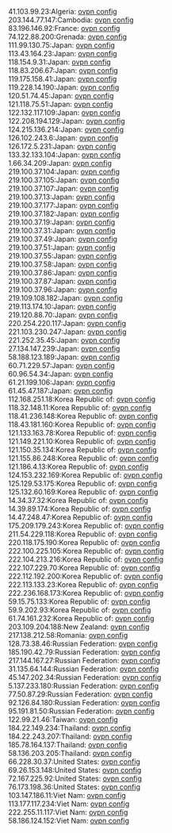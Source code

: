 41.103.99.23:Algeria: [ovpn config](vpn/41_103_99_23.ovpn)  
203.144.77.147:Cambodia: [ovpn config](vpn/203_144_77_147.ovpn)  
83.196.146.92:France: [ovpn config](vpn/83_196_146_92.ovpn)  
74.122.88.200:Grenada: [ovpn config](vpn/74_122_88_200.ovpn)  
111.99.130.75:Japan: [ovpn config](vpn/111_99_130_75.ovpn)  
113.43.164.23:Japan: [ovpn config](vpn/113_43_164_23.ovpn)  
118.154.9.31:Japan: [ovpn config](vpn/118_154_9_31.ovpn)  
118.83.206.67:Japan: [ovpn config](vpn/118_83_206_67.ovpn)  
119.175.158.41:Japan: [ovpn config](vpn/119_175_158_41.ovpn)  
119.228.14.190:Japan: [ovpn config](vpn/119_228_14_190.ovpn)  
120.51.74.45:Japan: [ovpn config](vpn/120_51_74_45.ovpn)  
121.118.75.51:Japan: [ovpn config](vpn/121_118_75_51.ovpn)  
122.132.117.109:Japan: [ovpn config](vpn/122_132_117_109.ovpn)  
122.208.194.129:Japan: [ovpn config](vpn/122_208_194_129.ovpn)  
124.215.136.214:Japan: [ovpn config](vpn/124_215_136_214.ovpn)  
126.102.243.6:Japan: [ovpn config](vpn/126_102_243_6.ovpn)  
126.172.5.231:Japan: [ovpn config](vpn/126_172_5_231.ovpn)  
133.32.133.104:Japan: [ovpn config](vpn/133_32_133_104.ovpn)  
1.66.34.209:Japan: [ovpn config](vpn/1_66_34_209.ovpn)  
219.100.37.104:Japan: [ovpn config](vpn/219_100_37_104.ovpn)  
219.100.37.105:Japan: [ovpn config](vpn/219_100_37_105.ovpn)  
219.100.37.107:Japan: [ovpn config](vpn/219_100_37_107.ovpn)  
219.100.37.13:Japan: [ovpn config](vpn/219_100_37_13.ovpn)  
219.100.37.177:Japan: [ovpn config](vpn/219_100_37_177.ovpn)  
219.100.37.182:Japan: [ovpn config](vpn/219_100_37_182.ovpn)  
219.100.37.19:Japan: [ovpn config](vpn/219_100_37_19.ovpn)  
219.100.37.31:Japan: [ovpn config](vpn/219_100_37_31.ovpn)  
219.100.37.49:Japan: [ovpn config](vpn/219_100_37_49.ovpn)  
219.100.37.51:Japan: [ovpn config](vpn/219_100_37_51.ovpn)  
219.100.37.55:Japan: [ovpn config](vpn/219_100_37_55.ovpn)  
219.100.37.58:Japan: [ovpn config](vpn/219_100_37_58.ovpn)  
219.100.37.86:Japan: [ovpn config](vpn/219_100_37_86.ovpn)  
219.100.37.87:Japan: [ovpn config](vpn/219_100_37_87.ovpn)  
219.100.37.96:Japan: [ovpn config](vpn/219_100_37_96.ovpn)  
219.109.108.182:Japan: [ovpn config](vpn/219_109_108_182.ovpn)  
219.113.174.10:Japan: [ovpn config](vpn/219_113_174_10.ovpn)  
219.120.88.70:Japan: [ovpn config](vpn/219_120_88_70.ovpn)  
220.254.220.117:Japan: [ovpn config](vpn/220_254_220_117.ovpn)  
221.103.230.247:Japan: [ovpn config](vpn/221_103_230_247.ovpn)  
221.252.35.45:Japan: [ovpn config](vpn/221_252_35_45.ovpn)  
27.134.147.239:Japan: [ovpn config](vpn/27_134_147_239.ovpn)  
58.188.123.189:Japan: [ovpn config](vpn/58_188_123_189.ovpn)  
60.71.229.57:Japan: [ovpn config](vpn/60_71_229_57.ovpn)  
60.96.54.34:Japan: [ovpn config](vpn/60_96_54_34.ovpn)  
61.21.199.106:Japan: [ovpn config](vpn/61_21_199_106.ovpn)  
61.45.47.187:Japan: [ovpn config](vpn/61_45_47_187.ovpn)  
112.168.251.18:Korea Republic of: [ovpn config](vpn/112_168_251_18.ovpn)  
118.32.148.11:Korea Republic of: [ovpn config](vpn/118_32_148_11.ovpn)  
118.41.236.148:Korea Republic of: [ovpn config](vpn/118_41_236_148.ovpn)  
118.43.181.160:Korea Republic of: [ovpn config](vpn/118_43_181_160.ovpn)  
121.133.163.78:Korea Republic of: [ovpn config](vpn/121_133_163_78.ovpn)  
121.149.221.10:Korea Republic of: [ovpn config](vpn/121_149_221_10.ovpn)  
121.150.35.134:Korea Republic of: [ovpn config](vpn/121_150_35_134.ovpn)  
121.155.86.248:Korea Republic of: [ovpn config](vpn/121_155_86_248.ovpn)  
121.186.4.13:Korea Republic of: [ovpn config](vpn/121_186_4_13.ovpn)  
124.153.232.169:Korea Republic of: [ovpn config](vpn/124_153_232_169.ovpn)  
125.129.53.175:Korea Republic of: [ovpn config](vpn/125_129_53_175.ovpn)  
125.132.60.169:Korea Republic of: [ovpn config](vpn/125_132_60_169.ovpn)  
14.34.37.32:Korea Republic of: [ovpn config](vpn/14_34_37_32.ovpn)  
14.39.89.174:Korea Republic of: [ovpn config](vpn/14_39_89_174.ovpn)  
14.47.248.47:Korea Republic of: [ovpn config](vpn/14_47_248_47.ovpn)  
175.209.179.243:Korea Republic of: [ovpn config](vpn/175_209_179_243.ovpn)  
211.54.229.118:Korea Republic of: [ovpn config](vpn/211_54_229_118.ovpn)  
220.118.175.190:Korea Republic of: [ovpn config](vpn/220_118_175_190.ovpn)  
222.100.225.105:Korea Republic of: [ovpn config](vpn/222_100_225_105.ovpn)  
222.104.213.216:Korea Republic of: [ovpn config](vpn/222_104_213_216.ovpn)  
222.107.229.70:Korea Republic of: [ovpn config](vpn/222_107_229_70.ovpn)  
222.112.192.200:Korea Republic of: [ovpn config](vpn/222_112_192_200.ovpn)  
222.113.133.23:Korea Republic of: [ovpn config](vpn/222_113_133_23.ovpn)  
222.236.168.173:Korea Republic of: [ovpn config](vpn/222_236_168_173.ovpn)  
59.15.75.133:Korea Republic of: [ovpn config](vpn/59_15_75_133.ovpn)  
59.9.202.93:Korea Republic of: [ovpn config](vpn/59_9_202_93.ovpn)  
61.74.161.232:Korea Republic of: [ovpn config](vpn/61_74_161_232.ovpn)  
203.109.204.188:New Zealand: [ovpn config](vpn/203_109_204_188.ovpn)  
217.138.212.58:Romania: [ovpn config](vpn/217_138_212_58.ovpn)  
128.73.38.46:Russian Federation: [ovpn config](vpn/128_73_38_46.ovpn)  
185.190.42.79:Russian Federation: [ovpn config](vpn/185_190_42_79.ovpn)  
217.144.167.27:Russian Federation: [ovpn config](vpn/217_144_167_27.ovpn)  
31.135.64.144:Russian Federation: [ovpn config](vpn/31_135_64_144.ovpn)  
45.147.202.34:Russian Federation: [ovpn config](vpn/45_147_202_34.ovpn)  
5.137.233.180:Russian Federation: [ovpn config](vpn/5_137_233_180.ovpn)  
77.50.87.29:Russian Federation: [ovpn config](vpn/77_50_87_29.ovpn)  
92.126.84.180:Russian Federation: [ovpn config](vpn/92_126_84_180.ovpn)  
95.191.81.50:Russian Federation: [ovpn config](vpn/95_191_81_50.ovpn)  
122.99.21.46:Taiwan: [ovpn config](vpn/122_99_21_46.ovpn)  
184.22.149.234:Thailand: [ovpn config](vpn/184_22_149_234.ovpn)  
184.22.243.207:Thailand: [ovpn config](vpn/184_22_243_207.ovpn)  
185.78.164.137:Thailand: [ovpn config](vpn/185_78_164_137.ovpn)  
58.136.203.205:Thailand: [ovpn config](vpn/58_136_203_205.ovpn)  
66.228.30.37:United States: [ovpn config](vpn/66_228_30_37.ovpn)  
69.26.153.148:United States: [ovpn config](vpn/69_26_153_148.ovpn)  
72.167.225.92:United States: [ovpn config](vpn/72_167_225_92.ovpn)  
76.173.198.36:United States: [ovpn config](vpn/76_173_198_36.ovpn)  
103.147.186.11:Viet Nam: [ovpn config](vpn/103_147_186_11.ovpn)  
113.177.117.234:Viet Nam: [ovpn config](vpn/113_177_117_234.ovpn)  
222.255.11.117:Viet Nam: [ovpn config](vpn/222_255_11_117.ovpn)  
58.186.124.152:Viet Nam: [ovpn config](vpn/58_186_124_152.ovpn)  
